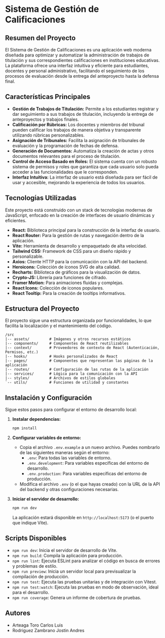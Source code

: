 # Sistema de Gestión de Calificaciones

## Resumen del Proyecto

El Sistema de Gestión de Calificaciones es una aplicación web moderna diseñada para optimizar y automatizar la administración de trabajos de titulación y sus correspondientes calificaciones en instituciones educativas. La plataforma ofrece una interfaz intuitiva y eficiente para estudiantes, docentes y personal administrativo, facilitando el seguimiento de los procesos de evaluación desde la entrega del anteproyecto hasta la defensa final.

## Características Principales

- **Gestión de Trabajos de Titulación:** Permite a los estudiantes registrar y dar seguimiento a sus trabajos de titulación, incluyendo la entrega de anteproyectos y trabajos finales.
- **Calificación por Rúbricas:** Los docentes y miembros del tribunal pueden calificar los trabajos de manera objetiva y transparente utilizando rúbricas personalizables.
- **Asignación de Tribunales:** Facilita la asignación de tribunales de evaluación y la programación de fechas de defensa.
- **Generación de Documentos:** Automatiza la creación de actas y otros documentos relevantes para el proceso de titulación.
- **Control de Acceso Basado en Roles:** El sistema cuenta con un robusto sistema de permisos y roles que garantiza que cada usuario solo pueda acceder a las funcionalidades que le corresponden.
- **Interfaz Intuitiva:** La interfaz de usuario está diseñada para ser fácil de usar y accesible, mejorando la experiencia de todos los usuarios.

## Tecnologías Utilizadas

Este proyecto está construido con un stack de tecnologías modernas de JavaScript, enfocado en la creación de interfaces de usuario dinámicas y eficientes.

- **React:** Biblioteca principal para la construcción de la interfaz de usuario.
- **React Router:** Para la gestión de rutas y navegación dentro de la aplicación.
- **Vite:** Herramienta de desarrollo y empaquetado de alta velocidad.
- **Tailwind CSS:** Framework de CSS para un diseño rápido y personalizable.
- **Axios:** Cliente HTTP para la comunicación con la API del backend.
- **Heroicons:** Colección de íconos SVG de alta calidad.
- **Recharts:** Biblioteca de gráficos para la visualización de datos.
- **Crypto-JS:** Librería para funciones de cifrado.
- **Framer Motion:** Para animaciones fluidas y complejas.
- **React Icons:** Colección de iconos populares.
- **React Tooltip:** Para la creación de tooltips informativos.

## Estructura del Proyecto

El proyecto sigue una estructura organizada por funcionalidades, lo que facilita la localización y el mantenimiento del código.

```
/src
|-- assets/         # Imágenes y otros recursos estáticos
|-- components/     # Componentes de React reutilizables
|-- context/        # Proveedores de contexto de React (Autenticación, Permisos, etc.)
|-- hooks/          # Hooks personalizados de React
|-- pages/          # Componentes que representan las páginas de la aplicación
|-- routes/         # Configuración de las rutas de la aplicación
|-- services/       # Lógica para la comunicación con la API
|-- styles/         # Archivos de estilos globales
`-- utils/          # Funciones de utilidad y constantes
```

## Instalación y Configuración

Sigue estos pasos para configurar el entorno de desarrollo local:

1. **Instalar dependencias:**
   ```bash
   npm install
   ```

2. **Configurar variables de entorno:**
   - Copia el archivo `.env.example` a un nuevo archivo. Puedes nombrarlo de las siguientes maneras según el entorno:
     - `.env`: Para todas las variables de entorno.
     - `.env.development`: Para variables específicas del entorno de desarrollo.
     - `.env.production`: Para variables específicas del entorno de producción.
   - Modifica el archivo `.env` (o el que hayas creado) con la URL de la API del backend y otras configuraciones necesarias.

3. **Iniciar el servidor de desarrollo:**
   ```bash
   npm run dev
   ```
   La aplicación estará disponible en `http://localhost:5173` (o el puerto que indique Vite).

## Scripts Disponibles

- `npm run dev`: Inicia el servidor de desarrollo de Vite.
- `npm run build`: Compila la aplicación para producción.
- `npm run lint`: Ejecuta ESLint para analizar el código en busca de errores y problemas de estilo.
- `npm run preview`: Inicia un servidor local para previsualizar la compilación de producción.
- `npm run test`: Ejecuta las pruebas unitarias y de integración con Vitest.
- `npm run test:watch`: Ejecuta las pruebas en modo de observación, ideal para el desarrollo.
- `npm run coverage`: Genera un informe de cobertura de pruebas.


## Autores

- Arteaga Toro Carlos Luis
- Rodriguez Zambrano Jostin Andres